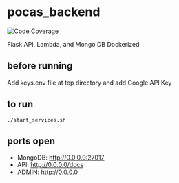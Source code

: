 # pocas_backend
![Code Coverage](https://github.com/velaraptor/pocas_backend/workflows/Code%20Coverage/badge.svg)

Flask API, Lambda, and Mongo DB Dockerized

## before running
Add keys.env file at top directory and add Google API Key

## to run
```
./start_services.sh
```
## ports open

 * MongoDB: http://0.0.0.0:27017
 * API: http://0.0.0.0/docs
 * ADMIN: http://0.0.0.0
